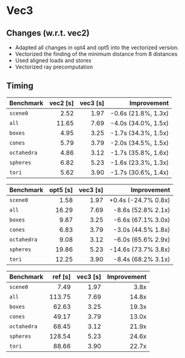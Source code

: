 # Vec3

## Changes (w.r.t. vec2)

* Adapted all changes in opt4 and opt5 into the vectorized version.
* Vectorized the finding of the minimum distance from 8 distances
* Used aligned loads and stores
* Vectorized ray precomputation

## Timing

| Benchmark  | vec2 [s] | vec3 [s] | Improvement         |
|------------|---------:|---------:|--------------------:|
|`scene0`    |     2.52 |     1.97 | -0.6s (21.8%, 1.3x) |
|`all`       |    11.65 |     7.69 | -4.0s (34.0%, 1.5x) |
|`boxes`     |     4.95 |     3.25 | -1.7s (34.3%, 1.5x) |
|`cones`     |     5.79 |     3.79 | -2.0s (34.5%, 1.5x) |
|`octahedra` |     4.86 |     3.12 | -1.7s (35.8%, 1.6x) |
|`spheres`   |     6.82 |     5.23 | -1.6s (23.3%, 1.3x) |
|`tori`      |     5.62 |     3.90 | -1.7s (30.6%, 1.4x) |

| Benchmark  | opt5 [s] | vec3 [s] | Improvement          |
|------------|---------:|---------:|---------------------:|
|`scene0`    |     1.58 |     1.97 |  +0.4s (-24.7% 0.8x) |
|`all`       |    16.29 |     7.69 |  -8.6s  (52.8% 2.1x) |
|`boxes`     |     9.87 |     3.25 |  -6.6s  (67.1% 3.0x) |
|`cones`     |     6.83 |     3.79 |  -3.0s  (44.5% 1.8x) |
|`octahedra` |     9.08 |     3.12 |  -6.0s  (65.6% 2.9x) |
|`spheres`   |    19.86 |     5.23 | -14.6s  (73.7% 3.8x) |
|`tori`      |    12.25 |     3.90 |  -8.4s  (68.2% 3.1x) |

| Benchmark  |  ref [s] | vec3 [s] | Improvement |
|------------|---------:|---------:|------------:|
|`scene0`    |     7.49 |     1.97 |        3.8x |
|`all`       |   113.75 |     7.69 |       14.8x |
|`boxes`     |    62.63 |     3.25 |       19.3x |
|`cones`     |    49.17 |     3.79 |       13.0x |
|`octahedra` |    68.45 |     3.12 |       21.9x |
|`spheres`   |   128.54 |     5.23 |       24.6x |
|`tori`      |    88.66 |     3.90 |       22.7x |
